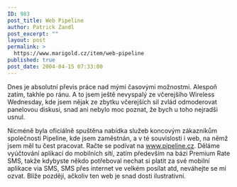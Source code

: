 ```yaml
---
ID: 983
post_title: Web Pipeline
author: Patrick Zandl
post_excerpt: ""
layout: post
permalink: >
  https://www.marigold.cz/item/web-pipeline
published: true
post_date: 2004-04-15 07:33:00
---
```

<P>Dnes je absolutní převis práce nad mými časovými možnostmi. Alespoň zatím, takhle po ránu. A to jsem ještě nevyspalý ze včerejšího Wireless Wednesday, kde jsem nějak ze zbytku včerejších sil zvlád odmoderovat panelovou diskusi, snad ani nebylo moc poznat, že bych u toho nejradši usnul.</P>
<P>Nicméně byla oficiálně spuštěna nabídka služeb koncovým zákazníkům společnosti Pipeline, kde jsem zaměstnán, a v té souvislosti i web, na němž jsem měl tu čest pracovat. Račte se podívat na <A href="http://www.pipeline.cz/" target=_blank>www.pipeline.cz</A>. Děláme vyúčtování aplikací do mobilních sítí, zatím především na bázi Premium Rate SMS, takže kdybyste někdo potřeboval nechat si platit za své mobilní aplikace via SMS, SMS přes internet ve velkém posílat atd, neváhejte se mi ozvat. Blíže později, ačkoliv ten web je snad dosti ilustrativní. </P>